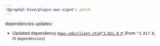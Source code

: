 ```yaml
---
'@graphql-hive/plugin-aws-sigv4': patch
---
```


dependencies updates: 

- Updated dependency [`@aws-sdk/client-sts@^3.821.0` ↗︎](https://www.npmjs.com/package/@aws-sdk/client-sts/v/3.821.0) (from `^3.817.0`, in `dependencies`)
